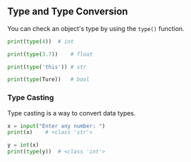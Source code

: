 ## Type and Type Conversion

You can check an object's type by using the `type()` function.

```python
print(type(4))	# int

print(type(3.7))	# float

print(type('this'))	# str

print(type(Ture))	# bool
```

### Type Casting
Type casting is a way to convert data types.

```python
x = input("Enter any number: ")
print(x)	# <class 'str'>

y = int(x)
print(type(y))	# <class 'int'>
```